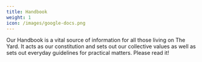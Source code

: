 ```yaml
---
title: Handbook
weight: 1
icon: /images/google-docs.png
---
```


Our Handbook is a vital source of information for all those living on The Yard. It acts as our constitution and sets out our collective values as well as sets out everyday guidelines for practical matters. Please read it!